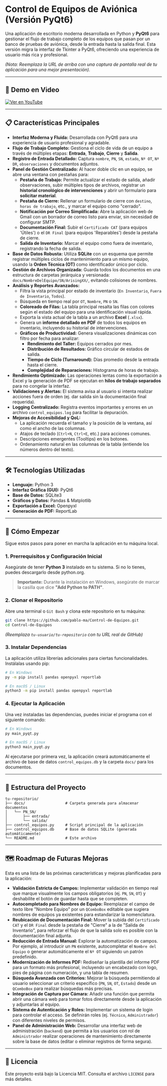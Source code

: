 # Control de Equipos de Aviónica (Versión PyQt6)

Una aplicación de escritorio moderna desarrollada en Python y **PyQt6** para gestionar el flujo de trabajo completo de los equipos que pasan por un banco de pruebas de aviónica, desde la entrada hasta la salida final. Esta versión migra la interfaz de Tkinter a PyQt6, ofreciendo una experiencia de usuario más rica y profesional.


*(Nota: Reemplaza la URL de arriba con una captura de pantalla real de tu aplicación para una mejor presentación).*

---

## 🎥 Demo en Video

[![Ver en YouTube](https://img.youtube.com/vi/Ij5PyH-BzMI/0.jpg)](https://youtu.be/Ij5PyH-BzMI)

---

## 📋 Características Principales

*   **Interfaz Moderna y Fluida:** Desarrollada con PyQt6 para una experiencia de usuario profesional y agradable.
*   **Flujo de Trabajo Completo:** Gestiona el ciclo de vida de un equipo a través de múltiples etapas: **Entrada**, **Trabajo**, **Cierre** y **Salida**.
*   **Registro de Entrada Detallado:** Captura `nombre`, `PN`, `SN`, `estado`, `Nº OT`, `Nº DR`, `observaciones` y documentos adjuntos.
*   **Panel de Gestión Centralizado:** Al hacer doble clic en un equipo, se abre una ventana con pestañas para:
    *   **Pestaña de Trabajo:** Permite actualizar el estado de salida, añadir observaciones, subir múltiples tipos de archivos, registrar un **historial cronológico de intervenciones** y abrir un formulario para **solicitar material**.
    *   **Pestaña de Cierre:** Rellenar un formulario de cierre con `destino`, `horas de trabajo`, etc., y marcar el equipo como "cerrado".
    *   **Notificación por Correo Simplificada:** Abre la aplicación web de Gmail con un borrador de correo listo para enviar, sin necesidad de configurar SMTP.
    *   **Documentación Final:** Subir el `Certificado CAT` (para equipos 'Útiles') o el `DR Final` (para equipos 'Reparables') desde la pestaña de cierre.
    *   **Salida de Inventario:** Marcar el equipo como fuera de inventario, registrando la fecha de salida.
*   **Base de Datos Robusta:** Utiliza **SQLite** con un esquema que permite registrar múltiples ciclos de mantenimiento para un mismo equipo, usando la **Orden Técnica (OT)** como identificador único por ciclo.
*   **Gestión de Archivos Organizada:** Guarda todos los documentos en una estructura de carpetas jerárquica y versionada: `docs/NombreDelEquipo/SN/ArisingXX/`, evitando colisiones de nombres.
*   **Análisis y Reportes Avanzados:**
    *   Filtra la vista principal por estado de inventario (`En Inventario`, `Fuera de Inventario`, `Todos`).
    *   Búsqueda en tiempo real por `OT`, `Nombre`, `PN` o `SN`.
    *   **Coloreado de Filas:** La tabla principal resalta las filas con colores según el estado del equipo para una identificación visual rápida.
    *   Exporta la vista actual de la tabla a un archivo **Excel** (`.xlsx`).
    *   Genera un **informe detallado en PDF** de todos los equipos en inventario, incluyendo su historial de intervenciones.
    *   **Gráficos de Productividad:** Genera visualizaciones dinámicas con filtro por fecha para analizar:
        *   **Rendimiento del Taller:** Equipos cerrados por mes.
        *   **Distribución de Resultados:** Gráfico circular de estados de salida.
        *   **Tiempo de Ciclo (Turnaround):** Días promedio desde la entrada hasta el cierre.
        *   **Complejidad de Reparaciones:** Histograma de horas de trabajo.
*   **Rendimiento Optimizado:** Las operaciones lentas como la exportación a Excel y la generación de PDF se ejecutan en **hilos de trabajo separados** para no congelar la interfaz.
*   **Validaciones y Alertas:** El sistema avisa al usuario si intenta realizar acciones fuera de orden (ej. dar salida sin la documentación final requerida).
*   **Logging Centralizado:** Registra eventos importantes y errores en un archivo `control_equipos.log` para facilitar la depuración.
*   **Mejoras de Accesibilidad y QoL:**
    *   La aplicación recuerda el tamaño y la posición de la ventana, así como el ancho de las columnas.
    *   Atajos de teclado (`Ctrl+N`, `Ctrl+E`, etc.) para acciones comunes.
    *   Descripciones emergentes (Tooltips) en los botones.
    *   Ordenamiento natural en las columnas de la tabla (entiende los números dentro del texto).
---

## 🛠️ Tecnologías Utilizadas

*   **Lenguaje:** Python 3
*   **Interfaz Gráfica (GUI):** PyQt6
*   **Base de Datos:** SQLite3
*   **Gráficos y Datos:** Pandas & Matplotlib
*   **Exportación a Excel:** Openpyxl
*   **Generación de PDF:** ReportLab

---

## 🚀 Cómo Empezar

Sigue estos pasos para poner en marcha la aplicación en tu máquina local.

### 1. Prerrequisitos y Configuración Inicial

Asegúrate de tener **Python 3** instalado en tu sistema. Si no lo tienes, puedes descargarlo desde python.org.

> **Importante:** Durante la instalación en Windows, asegúrate de marcar la casilla que dice **"Add Python to PATH"**.

### 2. Clonar el Repositorio

Abre una terminal o `Git Bash` y clona este repositorio en tu máquina:

```bash
git clone https://github.com/pablo-ma/Control-de-Equipos.git
cd Control-de-Equipos
```
*(Reemplaza `tu-usuario/tu-repositorio` con tu URL real de GitHub)*

### 3. Instalar Dependencias

La aplicación utiliza librerías adicionales para ciertas funcionalidades. Instálalas usando pip:

```bash
# En Windows
py -m pip install pandas openpyxl reportlab

# En macOS / Linux
python3 -m pip install pandas openpyxl reportlab
```

### 4. Ejecutar la Aplicación

Una vez instaladas las dependencias, puedes iniciar el programa con el siguiente comando:

```bash
# En Windows
py main_pyqt.py

# En macOS / Linux
python3 main_pyqt.py
```

Al ejecutarse por primera vez, la aplicación creará automáticamente el archivo de base de datos `control_equipos.db` y la carpeta `docs/` para los documentos.

---

## 📂 Estructura del Proyecto

```
tu-repositorio/
├── docs/                  # Carpeta generada para almacenar documentos
│   └── PN_SN/
│       ├── entrada/
│       └── salida/
├── control_equipos.py     # Script principal de la aplicación
├── control_equipos.db     # Base de datos SQLite (generada automáticamente)
└── README.md              # Este archivo
```

---

## 🗺️ Roadmap de Futuras Mejoras

Esta es una lista de las próximas características y mejoras planificadas para la aplicación:

*   **Validación Estricta de Campos:** Implementar validación en tiempo real que marque visualmente los campos obligatorios (ej. `PN`, `SN`, `OT`) y deshabilite el botón de guardar hasta que se completen.
*   **Autocompletado para Nombres de Equipo:** Reemplazar el campo de texto libre "Nombre Equipo" por un `QComboBox` editable que sugiera nombres de equipos ya existentes para estandarizar la nomenclatura.
*   **Reubicación de Documentación Final:** Mover la subida del `Certificado CAT` y el `DR Final` desde la pestaña de "Cierre" a la de "Salida de Inventario", para reforzar el flujo de que la salida solo es posible con la documentación final adjunta.
*   **Reducción de Entrada Manual:** Explorar la automatización de campos. Por ejemplo, al introducir un `PN` existente, autocompletar el `Nombre del Equipo` o generar automáticamente el `Nº OT` siguiendo un patrón predefinido.
*   **Modernización de Informes PDF:** Rediseñar la plantilla del informe PDF para un formato más profesional, incluyendo un encabezado con logo, pies de página con numeración, y una tabla de resumen.
*   **Búsqueda Avanzada con Criterios:** Mejorar la búsqueda permitiendo al usuario seleccionar un criterio específico (`PN`, `SN`, `OT`, `Estado`) desde un `QComboBox` para realizar búsquedas más precisas.
*   **Integración de Captura por Cámara:** Añadir una función que permita abrir una cámara web para tomar fotos directamente desde la aplicación y adjuntarlas al equipo.
*   **Sistema de Autenticación y Roles:** Implementar un sistema de login para controlar el acceso. Se definirán roles (ej. `Técnico`, `Administrador`) con diferentes niveles de permisos.
*   **Panel de Administración Web:** Desarrollar una interfaz web de administración (`backend`) que permita a los usuarios con rol de `Administrador` realizar operaciones de mantenimiento directamente sobre la base de datos (editar o eliminar registros de forma segura).

---

## 📄 Licencia

Este proyecto está bajo la Licencia MIT. Consulta el archivo `LICENSE` para más detalles.
```